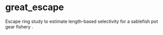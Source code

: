 # great_escape
Escape ring study to estimate length-based selectivity for a sablefish pot gear fishery .
